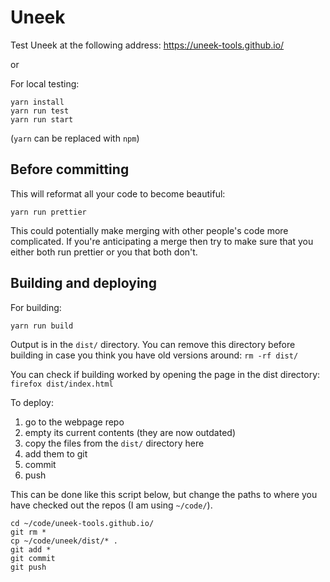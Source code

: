 # Uneek

Test Uneek at the following address:
https://uneek-tools.github.io/

or

For local testing:
```
yarn install
yarn run test
yarn run start
```

(`yarn` can be replaced with `npm`)

## Before committing

This will reformat all your code to become beautiful:

```
yarn run prettier
```

This could potentially make merging with other people's code more complicated. If you're anticipating a merge then try to make sure that you either both run prettier or you that both don't.

## Building and deploying

For building:
```
yarn run build
```

Output is in the `dist/` directory. You can remove this directory before building in case you think you have old versions around: `rm -rf dist/`

You can check if building worked by opening the page in the dist directory: `firefox dist/index.html`

To deploy:

1. go to the webpage repo
2. empty its current contents (they are now outdated)
3. copy the files from the `dist/` directory here
4. add them to git
5. commit
6. push

This can be done like this script below, but change the paths to
where you have checked out the repos (I am using `~/code/`).

```
cd ~/code/uneek-tools.github.io/
git rm *
cp ~/code/uneek/dist/* .
git add *
git commit
git push
```
